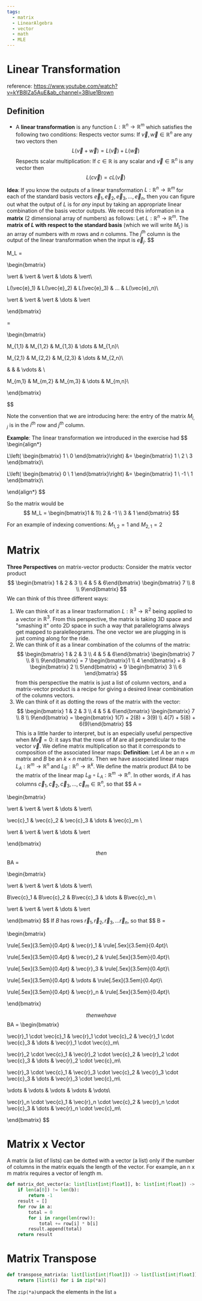 ```yaml
---
tags:
  - matrix
  - LinearAlgebra
  - vector
  - math
  - MLE
---
```

# Linear Transformation
reference: https://www.youtube.com/watch?v=kYB8IZa5AuE&ab_channel=3Blue1Brown
## Definition
- A **linear transformation** is any function $L : \mathbb{R}^n \to \mathbb{R}^m$ which satisfies the following two conditions:
	Respects vector sums: If $\vec{v},\vec{w} \in \mathbb{R}^n$ are any two vectors then
$$
L(\vec{v} + \vec{w}) = L(\vec{v}) + L(\vec{w})
$$
	 Respects scalar multiplication: If $c \in \mathbb{R}$ is any scalar and $\vec{v} \in \mathbb{R}^n$ is any vector then
$$
L(c\vec{v}) = cL(\vec{v})
$$

**Idea**: If you know the outputs of a linear transformation $L: \mathbb{R}^n \to \mathbb{R}^m$ for each of the standard basis vectors $\vec{e}_1, \vec{e}_2, \vec{e}_3, ..., \vec{e}_n$, then you can figure out what the output of $L$ is for *any* input by taking an appropriate linear combination of the basis vector outputs.
We record this information in a **matrix** (2 dimensional array of numbers) as follows:
Let $L: \mathbb{R}^n \to \mathbb{R}^m$. The **matrix of $L$ with respect to the standard basis** (which we will write $M_L$) is an array of numbers with $m$ rows and $n$ columns. The $j^{th}$ column is the output of the linear transformation when the input is $\vec{e}_j$.
$$

M_L =

\begin{bmatrix}

\vert & \vert & \vert & \dots & \vert\\

L(\vec{e}_1) & L(\vec{e}_2) & L(\vec{e}_3) & ... & L(\vec{e}_n)\\

\vert & \vert & \vert & \dots & \vert

\end{bmatrix}

=

\begin{bmatrix}

M_{1,1} & M_{1,2} & M_{1,3} & \dots & M_{1,n}\\

M_{2,1} & M_{2,2} & M_{2,3} & \dots & M_{2,n}\\

& & & \vdots & \\

M_{m,1} & M_{m,2} & M_{m,3} & \dots & M_{m,n}\\

\end{bmatrix}

$$

Note the convention that we are introducing here: the entry of the matrix $M_{i,j}$ is in the $i^{th}$ row and $j^{th}$ column.
  
**Example**: The linear transformation we introduced in the exercise had
$$
\begin{align*}

L\left( \begin{bmatrix} 1 \\ 0 \end{bmatrix}\right) &= \begin{bmatrix} 1 \\ 2 \\ 3 \end{bmatrix}\\

L\left( \begin{bmatrix} 0 \\ 1 \end{bmatrix}\right) &= \begin{bmatrix} 1 \\ -1 \\ 1 \end{bmatrix}\\

\end{align*}
$$

So the matrix would be
$$
M_L = \begin{bmatrix}1 & 1\\ 2 & -1 \\ 3 & 1 \end{bmatrix}
$$

For an example of indexing conventions: $M_{1,2} = 1$ and $M_{2,1} = 2$ 
# Matrix
**Three Perspectives** on matrix-vector products:
Consider the matrix vector product
$$
\begin{bmatrix} 1 & 2 & 3 \\ 4 & 5 & 6\end{bmatrix} \begin{bmatrix} 7 \\ 8 \\ 9\end{bmatrix}
$$
We can think of this three different ways:
1. We can think of it as a linear trasformation $L : \mathbb{R}^3 \to \mathbb{R}^2$ being applied to a vector in $\mathbb{R}^3$. From this perspective, the matrix is taking 3D space and "smashing it" onto 2D space in such a way that parallelograms always get mapped to paralelleograms. The one vector we are plugging in is just coming along for the ride.
2. We can think of it as a linear combination of the columns of the matrix:
$$
\begin{bmatrix} 1 & 2 & 3 \\ 4 & 5 & 6\end{bmatrix} \begin{bmatrix} 7 \\ 8 \\ 9\end{bmatrix} = 7 \begin{bmatrix}1 \\ 4 \end{bmatrix} + 8 \begin{bmatrix} 2 \\ 5\end{bmatrix} + 9 \begin{bmatrix} 3 \\ 6 \end{bmatrix}
$$
from this perspective the matrix is just a list of column vectors, and a matrix-vector product is a recipe for giving a desired linear combination of the columns vectors.
3. We can think of it as dotting the rows of the matrix with the vector:
$$
\begin{bmatrix} 1 & 2 & 3 \\ 4 & 5 & 6\end{bmatrix} \begin{bmatrix} 7 \\ 8 \\ 9\end{bmatrix} = \begin{bmatrix} 1(7) + 2(8) + 3(9) \\ 4(7) + 5(8) + 6(9)\end{bmatrix}
$$
This is a little harder to interpret, but is an especially useful perspective when $M \vec{v} = 0$: it says that the rows of $M$ are all perpendicular to the vector $\vec{v}$.
We define matrix multiplication so that it corresponds to composition of the associated linear maps:
**Definition**: Let $A$ be an $n \times m$ matrix and $B$ be an $k \times n$ matrix. Then we have associated linear maps $L_A: \mathbb{R}^m \to \mathbb{R}^n$ and $L_B: \mathbb{R}^n \to \mathbb{R}^k$. We define the matrix product $BA$ to be the matrix of the linear map $L_B \circ L_A: \mathbb{R}^m \to \mathbb{R}^n$.
In other words, if $A$ has columns $\vec{c}_1, \vec{c}_2, \vec{c}_3, \dots, \vec{c}_m \in \mathbb{R}^n$, so that
$$
A =

\begin{bmatrix}

\vert & \vert & \vert & \dots & \vert\\

\vec{c}_1 & \vec{c}_2 & \vec{c}_3 & \dots & \vec{c}_m \\

\vert & \vert & \vert & \dots & \vert

\end{bmatrix}
$$
then
$$
BA =

\begin{bmatrix}

\vert & \vert & \vert & \dots & \vert\\

B\vec{c}_1 & B\vec{c}_2 & B\vec{c}_3 & \dots & B\vec{c}_m \\

\vert & \vert & \vert & \dots & \vert

\end{bmatrix}
$$
 If $B$ has rows $\vec{r}_1, \vec{r}_2, \vec{r}_3, \dots \vec{r}_n$, so that
$$
B =

\begin{bmatrix}

\rule[.5ex]{3.5em}{0.4pt} & \vec{r}_1 & \rule[.5ex]{3.5em}{0.4pt}\\

\rule[.5ex]{3.5em}{0.4pt} & \vec{r}_2 & \rule[.5ex]{3.5em}{0.4pt}\\

\rule[.5ex]{3.5em}{0.4pt} & \vec{r}_3 & \rule[.5ex]{3.5em}{0.4pt}\\

\rule[.5ex]{3.5em}{0.4pt} & \vdots & \rule[.5ex]{3.5em}{0.4pt}\\

\rule[.5ex]{3.5em}{0.4pt} & \vec{r}_n & \rule[.5ex]{3.5em}{0.4pt}\\

\end{bmatrix}

$$
then we have
$$
BA = \begin{bmatrix}

\vec{r}_1 \cdot \vec{c}_1 & \vec{r}_1 \cdot \vec{c}_2 & \vec{r}_1 \cdot \vec{c}_3 & \dots & \vec{r}_1 \cdot \vec{c}_m\\

\vec{r}_2 \cdot \vec{c}_1 & \vec{r}_2 \cdot \vec{c}_2 & \vec{r}_2 \cdot \vec{c}_3 & \dots & \vec{r}_2 \cdot \vec{c}_m\\

\vec{r}_3 \cdot \vec{c}_1 & \vec{r}_3 \cdot \vec{c}_2 & \vec{r}_3 \cdot \vec{c}_3 & \dots & \vec{r}_3 \cdot \vec{c}_m\\

\vdots & \vdots & \vdots & \vdots & \vdots\\

\vec{r}_n \cdot \vec{c}_1 & \vec{r}_n \cdot \vec{c}_2 & \vec{r}_n \cdot \vec{c}_3 & \dots & \vec{r}_n \cdot \vec{c}_m\\

\end{bmatrix}
$$
# Matrix x Vector
A matrix (a list of lists) can be dotted with a vector (a list) only if the number of columns in the matrix equals the length of the vector. For example, an n x m matrix requires a vector of length m.
```python
def matrix_dot_vector(a: list[list[int|float]], b: list[int|float]) -> list[int|float]:
    if len(a[0]) != len(b):
        return -1
    result = []
    for row in a:
        total = 0
        for i in range(len(row)):
            total += row[i] * b[i]
        result.append(total)
    return result
```
# Matrix Transpose

```python
def transpose_matrix(a: list[list[int|float]]) -> list[list[int|float]]:
    return [list(i) for i in zip(*a)]
```
The `zip(*a)`unpack the elements in the list `a` 
